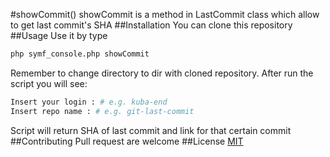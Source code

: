 #showCommit()
showCommit is a method in LastCommit class which allow to get last commit's SHA
##Installation
You can clone this repository 
##Usage
Use it by type 
```bash
php symf_console.php showCommit
```
Remember to change directory to dir with cloned repository. After run the script you will see:
```bash
Insert your login : # e.g. kuba-end
Insert repo name : # e.g. git-last-commit
```
Script will return SHA of last commit and link for that certain commit
##Contributing
Pull request are welcome
##License
[MIT](https://choosealicense.com/licenses/mit/)